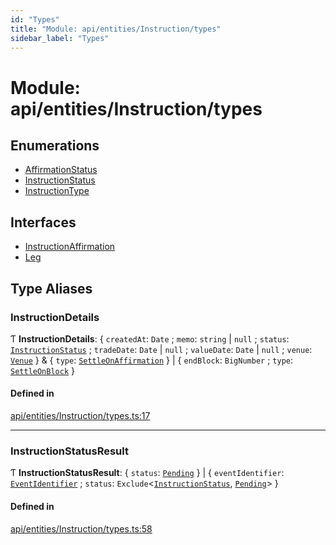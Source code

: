 ```yaml
---
id: "Types"
title: "Module: api/entities/Instruction/types"
sidebar_label: "Types"
---
```


# Module: api/entities/Instruction/types

## Enumerations

- [AffirmationStatus](../../../../../enums/API/Entities/Instruction/Types/AffirmationStatus/AffirmationStatus.md)
- [InstructionStatus](../../../../../enums/API/Entities/Instruction/Types/InstructionStatus/InstructionStatus.md)
- [InstructionType](../../../../../enums/API/Entities/Instruction/Types/InstructionType/InstructionType.md)

## Interfaces

- [InstructionAffirmation](../../../../../interfaces/API/Entities/Instruction/Types/InstructionAffirmation/InstructionAffirmation.md)
- [Leg](../../../../../interfaces/API/Entities/Instruction/Types/Leg/Leg.md)

## Type Aliases

### InstructionDetails

Ƭ **InstructionDetails**: { `createdAt`: `Date` ; `memo`: `string` \| ``null`` ; `status`: [`InstructionStatus`](../../../../../enums/API/Entities/Instruction/Types/InstructionStatus/InstructionStatus.md) ; `tradeDate`: `Date` \| ``null`` ; `valueDate`: `Date` \| ``null`` ; `venue`: [`Venue`](../../../../../classes/API/Entities/Venue/Venue.md)  } & { `type`: [`SettleOnAffirmation`](../../../../../enums/API/Entities/Instruction/Types/InstructionType/InstructionType.md#settleonaffirmation)  } \| { `endBlock`: `BigNumber` ; `type`: [`SettleOnBlock`](../../../../../enums/API/Entities/Instruction/Types/InstructionType/InstructionType.md#settleonblock)  }

#### Defined in

[api/entities/Instruction/types.ts:17](https://github.com/PolymeshAssociation/polymesh-sdk/blob/15be87e8/src/api/entities/Instruction/types.ts#L17)

___

### InstructionStatusResult

Ƭ **InstructionStatusResult**: { `status`: [`Pending`](../../../../../enums/API/Entities/Instruction/Types/InstructionStatus/InstructionStatus.md#pending)  } \| { `eventIdentifier`: [`EventIdentifier`](../../../../../interfaces/Types/EventIdentifier/EventIdentifier.md) ; `status`: `Exclude`<[`InstructionStatus`](../../../../../enums/API/Entities/Instruction/Types/InstructionStatus/InstructionStatus.md), [`Pending`](../../../../../enums/API/Entities/Instruction/Types/InstructionStatus/InstructionStatus.md#pending)\>  }

#### Defined in

[api/entities/Instruction/types.ts:58](https://github.com/PolymeshAssociation/polymesh-sdk/blob/15be87e8/src/api/entities/Instruction/types.ts#L58)
